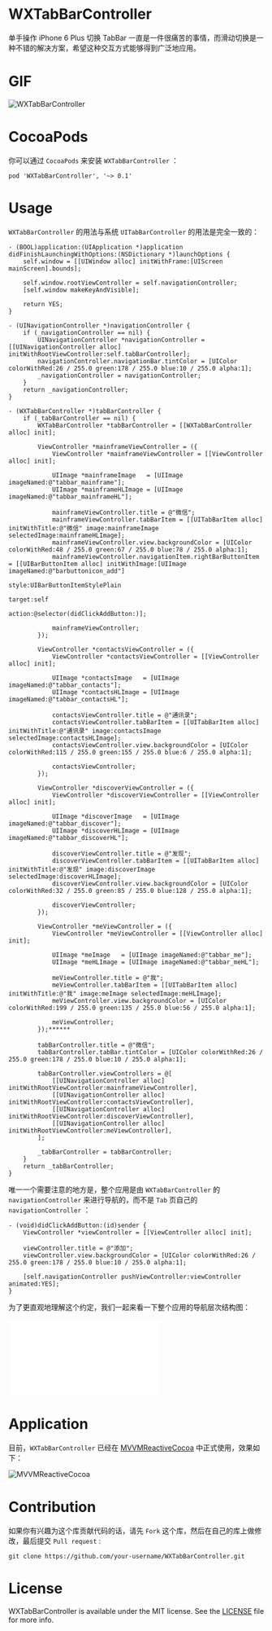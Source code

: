 # WXTabBarController

单手操作 iPhone 6 Plus 切换 TabBar 一直是一件很痛苦的事情，而滑动切换是一种不错的解决方案，希望这种交互方式能够得到广泛地应用。

# GIF

![WXTabBarController](GIF/WXTabBarController.gif "WXTabBarController")

# CocoaPods

你可以通过 `CocoaPods` 来安装 `WXTabBarController` ：

``` objc
pod 'WXTabBarController', '~> 0.1'
```

# Usage

`WXTabBarController` 的用法与系统 `UITabBarController` 的用法是完全一致的：

``` objc
- (BOOL)application:(UIApplication *)application didFinishLaunchingWithOptions:(NSDictionary *)launchOptions {
    self.window = [[UIWindow alloc] initWithFrame:[UIScreen mainScreen].bounds];

    self.window.rootViewController = self.navigationController;
    [self.window makeKeyAndVisible];
    
    return YES;
}

- (UINavigationController *)navigationController {
    if (_navigationController == nil) {
        UINavigationController *navigationController = [[UINavigationController alloc] initWithRootViewController:self.tabBarController];
        navigationController.navigationBar.tintColor = [UIColor colorWithRed:26 / 255.0 green:178 / 255.0 blue:10 / 255.0 alpha:1];
        _navigationController = navigationController;
    }
    return _navigationController;
}

- (WXTabBarController *)tabBarController {
    if (_tabBarController == nil) {
        WXTabBarController *tabBarController = [[WXTabBarController alloc] init];
        
        ViewController *mainframeViewController = ({
            ViewController *mainframeViewController = [[ViewController alloc] init];
            
            UIImage *mainframeImage   = [UIImage imageNamed:@"tabbar_mainframe"];
            UIImage *mainframeHLImage = [UIImage imageNamed:@"tabbar_mainframeHL"];
            
            mainframeViewController.title = @"微信";
            mainframeViewController.tabBarItem = [[UITabBarItem alloc] initWithTitle:@"微信" image:mainframeImage selectedImage:mainframeHLImage];
            mainframeViewController.view.backgroundColor = [UIColor colorWithRed:48 / 255.0 green:67 / 255.0 blue:78 / 255.0 alpha:1];
            mainframeViewController.navigationItem.rightBarButtonItem = [[UIBarButtonItem alloc] initWithImage:[UIImage imageNamed:@"barbuttonicon_add"]
                                                                                                         style:UIBarButtonItemStylePlain
                                                                                                        target:self
                                                                                                        action:@selector(didClickAddButton:)];
            
            mainframeViewController;
        });
        
        ViewController *contactsViewController = ({
            ViewController *contactsViewController = [[ViewController alloc] init];
            
            UIImage *contactsImage   = [UIImage imageNamed:@"tabbar_contacts"];
            UIImage *contactsHLImage = [UIImage imageNamed:@"tabbar_contactsHL"];
            
            contactsViewController.title = @"通讯录";
            contactsViewController.tabBarItem = [[UITabBarItem alloc] initWithTitle:@"通讯录" image:contactsImage selectedImage:contactsHLImage];
            contactsViewController.view.backgroundColor = [UIColor colorWithRed:115 / 255.0 green:155 / 255.0 blue:6 / 255.0 alpha:1];
            
            contactsViewController;
        });
        
        ViewController *discoverViewController = ({
            ViewController *discoverViewController = [[ViewController alloc] init];
            
            UIImage *discoverImage   = [UIImage imageNamed:@"tabbar_discover"];
            UIImage *discoverHLImage = [UIImage imageNamed:@"tabbar_discoverHL"];
            
            discoverViewController.title = @"发现";
            discoverViewController.tabBarItem = [[UITabBarItem alloc] initWithTitle:@"发现" image:discoverImage selectedImage:discoverHLImage];
            discoverViewController.view.backgroundColor = [UIColor colorWithRed:32 / 255.0 green:85 / 255.0 blue:128 / 255.0 alpha:1];
            
            discoverViewController;
        });
        
        ViewController *meViewController = ({
            ViewController *meViewController = [[ViewController alloc] init];
            
            UIImage *meImage   = [UIImage imageNamed:@"tabbar_me"];
            UIImage *meHLImage = [UIImage imageNamed:@"tabbar_meHL"];
            
            meViewController.title = @"我";
            meViewController.tabBarItem = [[UITabBarItem alloc] initWithTitle:@"我" image:meImage selectedImage:meHLImage];
            meViewController.view.backgroundColor = [UIColor colorWithRed:199 / 255.0 green:135 / 255.0 blue:56 / 255.0 alpha:1];
            
            meViewController;
        });******
        
        tabBarController.title = @"微信";
        tabBarController.tabBar.tintColor = [UIColor colorWithRed:26 / 255.0 green:178 / 255.0 blue:10 / 255.0 alpha:1];

        tabBarController.viewControllers = @[
            [[UINavigationController alloc] initWithRootViewController:mainframeViewController],
            [[UINavigationController alloc] initWithRootViewController:contactsViewController],
            [[UINavigationController alloc] initWithRootViewController:discoverViewController],
            [[UINavigationController alloc] initWithRootViewController:meViewController],
        ];
        
        _tabBarController = tabBarController;
    }
    return _tabBarController;
}
```

唯一一个需要注意的地方是，整个应用是由 `WXTabBarController` 的 `navigationController` 来进行导航的，而不是 `Tab` 页自己的 `navigationController` ：

``` objc
- (void)didClickAddButton:(id)sender {
    ViewController *viewController = [[ViewController alloc] init];
    
    viewController.title = @"添加";
    viewController.view.backgroundColor = [UIColor colorWithRed:26 / 255.0 green:178 / 255.0 blue:10 / 255.0 alpha:1];
    
    [self.navigationController pushViewController:viewController animated:YES];
}
```

为了更直观地理解这个约定，我们一起来看一下整个应用的导航层次结构图：

![WXTabBarController](OmniGraffle/WXTabBarController.pdf "WXTabBarController")

# Application

目前，`WXTabBarController` 已经在 [MVVMReactiveCocoa](https://github.com/leichunfeng/MVVMReactiveCocoa) 中正式使用，效果如下：

![MVVMReactiveCocoa](GIF/MVVMReactiveCocoa.gif "MVVMReactiveCocoa")

# Contribution

如果你有兴趣为这个库贡献代码的话，请先 `Fork` 这个库，然后在自己的库上做修改，最后提交 `Pull request` :

``` objc
git clone https://github.com/your-username/WXTabBarController.git
```

# License

WXTabBarController is available under the MIT license. See the [LICENSE](LICENSE) file for more info.
